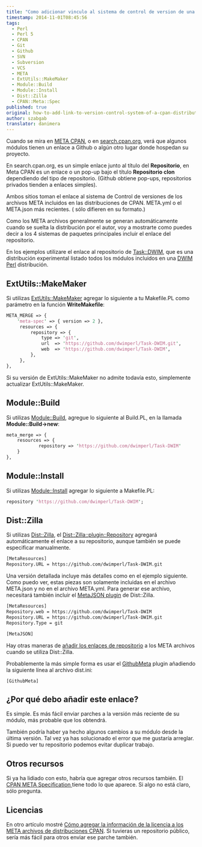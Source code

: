 ```yaml
---
title: "Como adicionar vinculo al sistema de control de version de una distribucion CPAN?"
timestamp: 2014-11-01T08:45:56
tags:
  - Perl
  - Perl 5
  - CPAN
  - Git
  - Github
  - SVN
  - Subversion
  - VCS
  - META
  - ExtUtils::MakeMaker
  - Module::Build
  - Module::Install
  - Dist::Zilla
  - CPAN::Meta::Spec
published: true
original: how-to-add-link-to-version-control-system-of-a-cpan-distributions
author: szabgab
translator: danimera
---
```



Cuando se mira en [ META CPAN](https://www.metacpan.org/), o en
[ search.cpan.org](http://search.cpan.org/),  verá que algunos módulos
tienen un enlace a Github o algún otro lugar donde hospedan su proyecto.

En search.cpan.org, es un simple enlace junto al título del <b>Repositorio</b>, en Meta CPAN
es un enlace o un pop-up bajo el título <b>Repositorio clon</b> dependiendo del tipo de
repositorio. (Github obtiene  pop-ups, repositorios privados tienden a enlaces simples).


Ambos sitios toman el enlace al sistema de Control de versiones de los archivos META incluidos en las distribuciones de CPAN.
META.yml o el META.json más recientes. ( sólo difieren en su formato.)

Como los META archivos generalmente se generan automáticamente cuando se suelta la distribución
por el autor, voy a mostrarte como puedes decir a los 4 sistemas de paquetes principales 
incluir el enlace del repositorio.

En los ejemplos utilizare el enlace al repositorio de [ Task::DWIM](https://metacpan.org/pod/Task::DWIM),
que es una distribución experimental listado todos los módulos incluidos en una [ DWIM Perl](http://dwimperl.szabgab.com/)
distribución.


## ExtUtils::MakeMaker

Si utilizas [ ExtUtils::MakeMaker](https://metacpan.org/pod/ExtUtils::MakeMaker) agregar lo siguiente a tu Makefile.PL
como parámetro en la función <b>WriteMakefile</b>:


```perl
META_MERGE => {
    'meta-spec' => { version => 2 },
     resources => {
         repository => {
             type => 'git',
             url  => 'https://github.com/dwimperl/Task-DWIM.git',
             web  => 'https://github.com/dwimperl/Task-DWIM',
         },
     },
},
```

Si su versión de ExtUtils::MakeMaker no admite todavía esto, simplemente actualizar ExtUtils::MakeMaker.

## Module::Build

Si utilizas [ Module::Build](https://metacpan.org/pod/Module::Build), agregue lo siguiente al Build.PL,
en la llamada <b>Module::Build->new</b>:

```perl
meta_merge => {
    resources => {
            repository => 'https://github.com/dwimperl/Task-DWIM'
    }
},
```


## Module::Install

Si utilizas [ Module::Install](https://metacpan.org/pod/Module::Install) agregar lo siguiente a Makefile.PL:

```perl
repository 'https://github.com/dwimperl/Task-DWIM';
```

## Dist::Zilla

Si utilizas [ Dist::Zilla](http://dzil.org/), el
[ Dist::Zilla::plugin::Repository](https://metacpan.org/pod/Dist::Zilla::Plugin::Repository)
agregará automáticamente el enlace a su repositorio, aunque también se puede especificar manualmente.

```perl
[MetaResources]
Repository.URL = https://github.com/dwimperl/Task-DWIM.git
```

Una versión detallada incluye más detalles como en el ejemplo siguiente. Como puedo ver, estas piezas son solamente
incluidas en el archivo META.json y no en el archivo META.yml. Para generar ese archivo, necesitará también
incluir el [ MetaJSON plugin](https://metacpan.org/pod/Dist::Zilla::Plugin::MetaJSON) de Dist::Zilla.

```perl
[MetaResources]
Repository.web = https://github.com/dwimperl/Task-DWIM
Repository.URL = https://github.com/dwimperl/Task-DWIM.git
Repository.Type = git

[MetaJSON]
```


Hay otras maneras de <a href="http://www.lowlevelmanager.com/2012/05/dzil-plugins-github-vs-githubmeta.html"> añadir
los enlaces de repositorio</a> a los META archivos  cuando se utiliza Dist::Zilla.

Probablemente la más simple forma es usar el
[ GithubMeta](https://metacpan.org/pod/Dist::Zilla::Plugin::GithubMeta) plugin 
añadiendo la siguiente línea al archivo dist.ini:

```
[GithubMeta]
```

## ¿Por qué debo añadir este enlace?

Es simple. Es más fácil enviar parches a la versión más reciente de su módulo,
más probable que los obtendrá.

También podría haber ya hecho algunos cambios a su módulo desde la última versión.
Tal vez ya has solucionado el error que me gustaría arreglar. Si puedo ver tu repositorio podemos evitar duplicar trabajo.

## Otros recursos

Si ya ha lidiado con esto, habría que agregar otros recursos también.
El [ CPAN META Specification ](https://metacpan.org/pod/CPAN::Meta::Spec#resources) tiene todo lo que aparece.
Si algo no está claro, sólo pregunta.

## Licencias

En otro artículo mostré [ Cómo agregar la información de la licencia a los META archivos de distribuciones CPAN](https://perlmaven.com/how-to-add-the-license-field-to-meta-files-on-cpan).
Si tuvieras un repositorio público, sería más fácil para otros enviar ese parche también.

